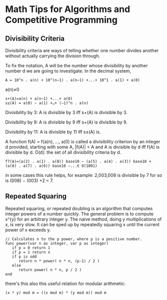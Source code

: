 
# Math Tips for Algorithms and Competitive Programming

## Divisibility Criteria 
Divisibility criteria are ways of telling whether one number divides another without actually carrying the division through. 

To fix the notation, A will be the number whose divisibility by another number d we are going to investigate. In the decimal system,
```
A = 10^n . a(n) + 10^(n−1) . a(n−1) +...+ 10^1 . a(1) + a(0)
```
a(n)≠0
```
s+(A)=a(n) + a(n−1) +...+ a(0)
s±(A) = a(0) − a(1) +…+ (−1)^n . a(n)
```

Divisibility by 3: A is divisible by 3 iff s+(A) is divisible by 3.

Divisibility by 9: A is divisible by 9 iff s+(A) is divisible by 9.

Divisibility by 11: A is divisible by 11 iff s±(A) is.

A function f(A) = f(a(n), …, a(0) is called a divisibility criterion by an integer d provided, starting with some A, |f(A)| < A and A is divisible by d iff f(A) is divisible by d.
O(d): the set of all divisibility criteria by d.
```
f7(A)=(a(2) . a(1) . a(0)) base10 − (a(5) . a(4) . a(3)) base10 + (a(8) . a(7) . a(6)) base10 −...∈ O(1001)
```
in some cases this rule helps, for example: 2,003,008 is divisible by 7 for so is (008) − (003) +2 = 7.

## Repeated Squaring
Repeated squaring, or repeated doubling is an algorithm that computes integer powers of a number quickly. The general problem is to compute x^{y} for an arbitrary integer y. 
The naive method, doing y multiplications of x, is very slow. It can be sped up by repeatedly squaring x until the current power of x exceeds y.

```
// Calculates n to the p power, where p is a positive number.
func power(var n as integer, var p as integer)
   if p = 0 return 1
   if p = 1 return n
   if p is odd
      return n * power( n * n, (p-1) / 2 )
   else
      return power( n * n, p / 2 )
end 
```

there's this also this useful relation for modular arithmetic:
```
(x * y) mod m = ((x mod m) * (y mod m)) mod m
``` 



